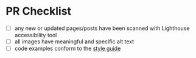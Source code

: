 # PR Checklist

- [ ] any new or updated pages/posts have been scanned with Lighthouse accessibility tool
- [ ] all images have meaningful and specific alt text
- [ ] code examples conform to the [style guide](https://github.com/excaliburjs/Excalibur/blob/master/STYLEGUIDE.md)
